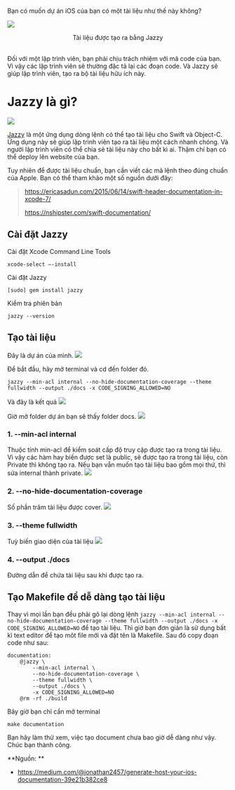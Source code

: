 Bạn có muốn dự án iOS của bạn có một tài liệu như thế này không?

![](https://images.viblo.asia/de94234a-93c6-4094-a82f-b4990ee368e7.png)
<div align="center">Tài liệu được tạo ra bằng Jazzy
</div>
<br/>

Đối với một lập trình viên, bạn phải chịu trách nhiệm với mã code của bạn. Vì vậy các lập trình viên sẽ thường đặc tả lại các đoạn code. Và Jazzy sẽ giúp lập trình viên, tạo ra bộ tài liệu hữu ích này.
# Jazzy là gì?

![](https://images.viblo.asia/78294793-6b88-41f0-ab3b-7befe30046a3.jpg)

[Jazzy](https://github.com/realm/jazzy) là một ứng dụng dòng lệnh có thể tạo tài liệu cho Swift và Object-C. Ứng dụng này sẽ giúp lập trình viên tạo ra tài liệu một cách nhanh chóng. Và người lập trình viên có thể chia sẻ tài liệu này cho bất kì ai. Thậm chí bạn có thể deploy lên website của bạn.

Tuy nhiên để được tài liệu chuẩn, bạn cần viết các mã lệnh theo đúng chuẩn của Apple. Bạn có thể tham khảo một số nguồn dưới đây:

> https://ericasadun.com/2015/06/14/swift-header-documentation-in-xcode-7/
> 
> https://nshipster.com/swift-documentation/

## Cài đặt Jazzy

Cài đặt Xcode Command Line Tools

`xcode-select —-install`

Cài đặt Jazzy

`[sudo] gem install jazzy`

Kiểm tra phiên bản

`jazzy --version`

## Tạo tài liệu

Đây là dự án của mình.
![](https://images.viblo.asia/04954cb1-e399-421b-9bf2-162aaeff7e95.png)

Để bắt đầu, hãy mở terminal và cd đến folder đó.

`jazzy --min-acl internal --no-hide-documentation-coverage --theme fullwidth --output ./docs -x CODE_SIGNING_ALLOWED=NO`

Và đây là kết quả
![](https://images.viblo.asia/81f419e7-7893-4362-8c93-a3d38d61dbc9.png)

Giờ mở folder dự án bạn sẽ thấy folder docs.
![](https://images.viblo.asia/b4ad7523-ea02-4049-90e7-4a6e6a17ec37.png)

### 1. --min-acl internal
Thuộc tính min-acl để kiểm soát cấp độ truy cập được tạo ra trong tài liệu. Vì vậy các hàm hay biến được set là public, sẽ được tạo ra trong tài liệu, còn Private thì không tạo ra. Nếu bạn vẫn muốn tạo tài liệu bao gồm mọi thứ, thì sửa internal thành private.
![](https://images.viblo.asia/ed55f184-9c4b-4317-af03-e7450dd6aa83.png)

### 2. --no-hide-documentation-coverage
Số phần trăm tài liệu được cover.
![](https://images.viblo.asia/20890479-1836-4f2e-8922-f5c7e9bfca22.png)

### 3. --theme fullwidth
Tuỳ biến giao diện của tài liệu
![](https://images.viblo.asia/83bc2682-e0cb-4e30-a09d-193ae0e68712.png)

### 4. --output ./docs
Đường dẫn để chứa tài liệu sau khi được tạo ra.


## Tạo Makefile để dễ dàng tạo tài liệu
Thay vì mọi lần bạn đều phải gõ lại dòng lệnh `jazzy --min-acl internal --no-hide-documentation-coverage --theme fullwidth --output ./docs -x CODE_SIGNING_ALLOWED=NO` để tạo tài liệu. Thì giờ bạn đơn giản là sử dụng bất kì text editor để tạo môt file mới và đặt tên là Makefile. Sau đó copy đoạn code như sau:
```
documentation:
    @jazzy \
        --min-acl internal \
        --no-hide-documentation-coverage \
        --theme fullwidth \
        --output ./docs \
        -x CODE_SIGNING_ALLOWED=NO
    @rm -rf ./build
```

Bây giờ bạn chỉ cần mở terminal

```make documentation```

Bạn hãy làm thử xem, việc tạo document chưa bao giờ dễ dàng như vậy. Chúc bạn thành công.

**Nguồn: **
* https://medium.com/@jonathan2457/generate-host-your-ios-documentation-39e21b382ce8